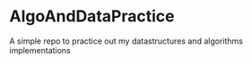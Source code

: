 # AlgoAndDataPractice
A simple repo to practice out my datastructures and algorithms implementations
